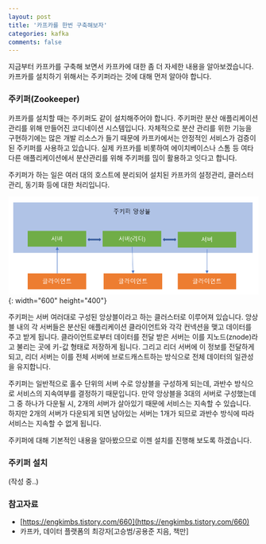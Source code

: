 ```yaml
---
layout: post
title: '카프카를 한번 구축해보자'
categories: kafka
comments: false
---
```


지금부터 카프카를 구축해 보면서 카프카에 대한 좀 더 자세한 내용을 알아보겠습니다. 카프카를 설치하기 위해서는 주키퍼라는 것에 대해 먼저 알아야 합니다.  

### 주키퍼(Zookeeper)
카프카를 설치할 때는 주키퍼도 같이 설치해주어야 합니다. 주키퍼란 분산 애플리케이션 관리를 위해 만들어진 코디네이션 시스템입니다. 자체적으로 분산 관리를 위한 기능을 구현하기에는 많은 개발 리소스가 들기 때문에 카프카에서는 안정적인 서비스가 검증이 된 주키퍼를 사용하고 있습니다. 실제 카프카를 비롯하여 에이치베이스나 스톰 등 여타 다른 애플리케이션에서 분산관리를 위해 주키퍼를 믾이 활용하고 잇다고 합니다. 

주키퍼가 하는 일은 여러 대의 호스트에 분리되어 설치된 카프카의 설정관리, 클러스터 관리, 동기화 등에 대한 처리입니다. 


![주키퍼](/assets/img/kafka/kafka-02.PNG){: width="600" height="400"}

주키퍼는 서버 여러대로 구성된 앙상블이라고 하는 클러스터로 이루어져 있습니다. 앙상블 내의 각 서버들은 분산된 애플리케이션 클라이언트와 각각 컨넥션을 맺고 데이터를 주고 받게 됩니다. 클라이언트로부터 데이터를 전달 받은 서버는 이를 지노드(znode)라고 불리는 곳에 키-값 형태로 저장하게 됩니다. 그리고 리더 서버에 이 정보를 전달하게 되고, 리더 서버는 이를 전체 서버에 브로드캐스트하는 방식으로 전체 데이터의 일관성을 유지합니다.

주키퍼는 일반적으로 홀수 단위의 서버 수로 앙상블을 구성하게 되는데, 과반수 방식으로 서비스의 지속여부를 결정하기 때문입니다. 만약 앙상블을 3대의 서버로 구성했는데 그 중 하나가 다운될 시, 2개의 서버가 살아있기 때문에 서비스는 지속할 수 있습니다. 하지만 2개의 서버가 다운되게 되면 남아있는 서버는 1개가 되므로 과반수 방식에 따라 서비스는 지속할 수 없게 됩니다. 

주키퍼에 대해 기본적인 내용을 알아봤으므로 이젠 설치를 진행해 보도록 하겠습니다.

### 주키퍼 설치
(작성 중..)



### 참고자료
- [https://engkimbs.tistory.com/660](https://engkimbs.tistory.com/660)
- 카프카, 데이터 플랫폼의 최강자[고승범/공용준 지음, 책만]